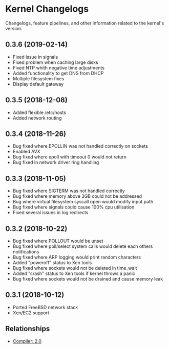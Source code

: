 # Kernel Changelogs

Changelogs, feature pipelines, and other information related to the kernel's
version.

## 0.3.6 (2019-02-14)
 - Fixed issue in signals
 - Fixed problem when caching large disks
 - Fixed NTP whith negative time adjustments
 - Added functionality to get DNS from DHCP
 - Multiple filesystem fixes
 - Display default gateway

## 0.3.5 (2018-12-08)
 - Added flexible /etc/hosts
 - Added network routing

## 0.3.4 (2018-11-26)
- Bug fixed where EPOLLIN was not handled correctly on sockets
- Enabled AVX
- Bug fixed where epoll with timeout 0 would not return
- Bug fixed in network driver ring handling


## 0.3.3 (2018-11-05)
- Bug fixed where SIGTERM was not handled correctly
- Bug fixed where memory above 3GB could not be addressed
- Bug where virtual filesystem syscall open would modify input path
- Bug fixed where signals could cause 100% cpu utilisation
- Fixed several issues in log redirects

## 0.3.2 (2018-10-22)
- Bug fixed where POLLOUT would be unset
- Bug fixed where poll/select system calls would delete each others notifications
- Bug fixed where ARP logging would print random characters
- Added "poweroff" status to Xen tools
- Bug fixed where sockets would not be deleted in time_wait
- Added "crash" status to Xen tools if kernel throws a panic
- Bug fixed where sockets would not be drained and cause memory leak

## 0.3.1 (2018-10-12)
- Ported FreeBSD network stack
- Xen/EC2 support

## Relationships
- [Compiler: 2.0](../../compiler/2.0)
